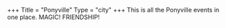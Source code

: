 +++
Title = "Ponyville"
Type = "city"
+++
This is all the Ponyville events in one place. MAGIC! FRIENDSHIP!
